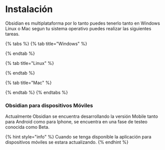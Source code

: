 # Instalación

Obsidian es multiplataforma por lo tanto puedes tenerlo tanto en Windows Linux o Mac segun tu sistema operativo puedes realizar las siguientes tareas.

{% tabs %}
{% tab title="Windows" %}

{% endtab %}

{% tab title="Linux" %}

{% endtab %}

{% tab title="Mac" %}

{% endtab %}
{% endtabs %}

### Obsidian para dispositivos Móviles

Actualmente Obsidian se encuentra desarrollando la versión Mobile tanto para Android como para Iphone, se encuentra en una fase de testeo conocida como Beta. 

{% hint style="info" %}
Cuando se tenga disponible la aplicación para dispositivos móviles se estara actualizando.
{% endhint %}

